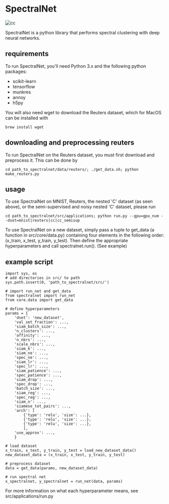 # SpectralNet
![cc](https://user-images.githubusercontent.com/9156971/34493923-1abbabe8-efbc-11e7-8788-66c62bc91f4d.png)

SpectralNet is a python library that performs spectral clustering with deep neural networks.

## requirements
To run SpectralNet, you'll need Python 3.x and the following python packages:
- scikit-learn
- tensorflow
- munkres
- annoy
- h5py

You will also need wget to download the Reuters dataset, which for MacOS can be installed with
```
brew install wget
```

## downloading and preprocessing reuters
To run SpectralNet on the Reuters dataset, you must first download and preprocess it. This can be done by
```
cd path_to_spectralnet/data/reuters/; ./get_data.sh; python make_reuters.py
```

## usage
To use SpectralNet on MNIST, Reuters, the nested 'C' dataset (as seen above), or the semi-supervised and noisy nested 'C' dataset, please run
```
cd path_to_spectralnet/src/applications; python run.py --gpu=gpu_num --dset=mnist|reuters|cc|cc_semisup
```
To use SpectralNet on a new dataset, simply pass a tuple to get_data (a function in src/core/data.py) containing four elements in the following order: (x_train, x_test, y_train, y_test). Then define the appropriate hyperparameters and call spectralnet.run(). (See example)

## example script
```
import sys, os
# add directories in src/ to path
sys.path.insert(0, 'path_to_spectralnet/src/')

# import run_net and get_data
from spectralnet import run_net
from core.data import get_data

# define hyperparameters
params = {
    'dset': 'new_dataset',
    'val_set_fraction': ...,
    'siam_batch_size': ...,
    'n_clusters': ...,
    'affinity': ...,
    'n_nbrs': ...,
    'scale_nbrs': ...,
    'siam_k': ...,
    'siam_ne': ...,
    'spec_ne': ...,
    'siam_lr': ...,
    'spec_lr': ...,
    'siam_patience': ...,
    'spec_patience': ...,
    'siam_drop': ...,
    'spec_drop': ...,
    'batch_size': ...,
    'siam_reg': ...,
    'spec_reg': ...,
    'siam_n': ...,
    'siamese_tot_pairs': ...,
    'arch': [
        {'type': 'relu', 'size': ...},
        {'type': 'relu', 'size': ...},
        {'type': 'relu', 'size': ...},
        ],
    'use_approx': ...,
    }
    
# load dataset
x_train, x_test, y_train, y_test = load_new_dataset_data()
new_dataset_data = (x_train, x_test, y_train, y_test)

# preprocess dataset
data = get_data(params, new_dataset_data)

# run spectral net
x_spectralnet, y_spectralnet = run_net(data, params)
```
For more information on what each hyperparameter means, see src/applications/run.py

